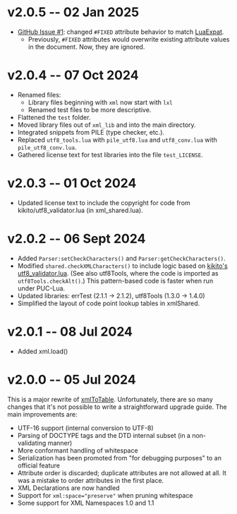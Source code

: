 # v2.0.5 -- 02 Jan 2025

* [GitHub Issue #1](https://github.com/rabbitboots/lxl/issues/1): changed `#FIXED` attribute behavior to match [LuaExpat](https://lunarmodules.github.io/luaexpat/).
  * Previously, `#FIXED` attributes would overwrite existing attribute values in the document. Now, they are ignored.


# v2.0.4 -- 07 Oct 2024

* Renamed files:
  * Library files beginning with `xml` now start with `lxl`
  * Renamed test files to be more descriptive.
* Flattened the `test` folder.
* Moved library files out of `xml_lib` and into the main directory.
* Integrated snippets from PILE (type checker, etc.).
* Replaced `utf8_tools.lua` with `pile_utf8.lua` and `utf8_conv.lua` with `pile_utf8_conv.lua`.
* Gathered license text for test libraries into the file `test_LICENSE`.


# v2.0.3 -- 01 Oct 2024

* Updated license text to include the copyright for code from kikito/utf8_validator.lua (in xml_shared.lua).


# v2.0.2 -- 06 Sept 2024

* Added `Parser:setCheckCharacters()` and `Parser:getCheckCharacters()`.
* Modified `shared.checkXMLCharacters()` to include logic based on [kikito's utf8_validator.lua](https://github.com/kikito/utf8_validator.lua). (See also utf8Tools, where the code is imported as `utf8Tools.checkAlt()`.) This pattern-based code is faster when run under PUC-Lua.
* Updated libraries: errTest (2.1.1 -> 2.1.2), utf8Tools (1.3.0 -> 1.4.0)
* Simplified the layout of code point lookup tables in xmlShared.

# v2.0.1 -- 08 Jul 2024

* Added xml.load()


# v2.0.0 -- 05 Jul 2024

This is a major rewrite of [xmlToTable](https://github.com/rabbitboots/xml_to_table). Unfortunately, there are so many changes that it's not possible to write a straightforward upgrade guide. The main improvements are:

* UTF-16 support (internal conversion to UTF-8)
* Parsing of DOCTYPE tags and the DTD internal subset (in a non-validating manner)
* More conformant handling of whitespace
* Serialization has been promoted from "for debugging purposes" to an official feature
* Attribute order is discarded; duplicate attributes are not allowed at all. It was a mistake to order attributes in the first place.
* XML Declarations are now handled
* Support for `xml:space="preserve"` when pruning whitespace
* Some support for XML Namespaces 1.0 and 1.1

